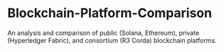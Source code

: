 # Blockchain-Platform-Comparison
An analysis and comparison of public (Solana, Ethereum), private (Hyperledger Fabric), and consortium (R3 Corda) blockchain platforms.
